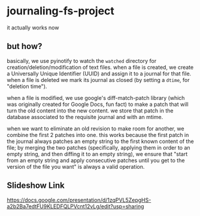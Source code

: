 # journaling-fs-project

it actually works now

## but how?

basically, we use pyinotify to watch the `watched` directory for creation/deletion/modification of text files. when a file is created, we create a Universally Unique Identifier (UUID) and assign it to a journal for that file. when a file is deleted we mark its journal as closed (by setting a `dtime`, for "deletion time").

when a file is modified, we use google's diff-match-patch library (which was originally created for Google Docs, fun fact) to make a patch that will turn the old content into the new content. we store that patch in the database associated to the requisite journal and with an mtime.

when we want to eliminate an old revision to make room for another, we combine the first 2 patches into one. this works because the first patch in the journal always patches an empty string to the first known content of the file; by merging the two patches (specifically, applying them in order to an empty string, and then diffing it to an empty string), we ensure that "start from an empty string and apply consecutive patches until you get to the version of the file you want" is always a valid operation.

## Slideshow Link

https://docs.google.com/presentation/d/1zqPVL5ZepgHS-a2b2Ba7edtFU9KLEDFQLPVcnt12vLg/edit?usp=sharing 
